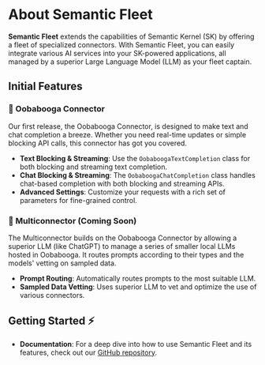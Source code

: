 # About Semantic Fleet

**Semantic Fleet** extends the capabilities of Semantic Kernel (SK) by offering a fleet of specialized connectors. With Semantic Fleet, you can easily integrate various AI services into your SK-powered applications, all managed by a superior Large Language Model (LLM) as your fleet captain.

## Initial Features

### 🌟 Oobabooga Connector

Our first release, the Oobabooga Connector, is designed to make text and chat completion a breeze. Whether you need real-time updates or simple blocking API calls, this connector has got you covered.

- **Text Blocking & Streaming**: Use the `OobaboogaTextCompletion` class for both blocking and streaming text completion.
- **Chat Blocking & Streaming**: The `OobaboogaChatCompletion` class handles chat-based completion with both blocking and streaming APIs.
- **Advanced Settings**: Customize your requests with a rich set of parameters for fine-grained control.

### 🚀 Multiconnector (Coming Soon)

The Multiconnector builds on the Oobabooga Connector by allowing a superior LLM (like ChatGPT) to manage a series of smaller local LLMs hosted in Oobabooga. It routes prompts according to their types and the models' vetting on sampled data.

- **Prompt Routing**: Automatically routes prompts to the most suitable LLM.
- **Sampled Data Vetting**: Uses superior LLM to vet and optimize the use of various connectors.

## Getting Started ⚡

- **Documentation**: For a deep dive into how to use Semantic Fleet and its features, check out our [GitHub repository](https://github.com/MyIntelligenceAgency/semantic-fleet).
